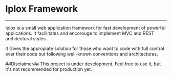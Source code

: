 
# Iplox Framework
-----------

Iplox is a small web application framework for fast development of powerful applications. It facillitates and encorouge to implement MVC and REST architectural styles. 

It Gives the appropiate solution for those who want to code with full control over their code but following well-known conventions and architectures.

##Disclaimer##
This project is under development. Feel free to use it, but it's not recommended for production yet.


